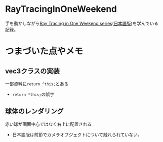 # RayTracingInOneWeekend
手を動かしながら[Ray Tracing in One Weekend series](https://raytracing.github.io/)([日本語版](https://inzkyk.xyz/ray_tracing_in_one_weekend/))を学んでいる記録。

# つまづいた点やメモ
## vec3クラスの実装
一部資料に`return ^this;`とある

- `return *this;`の誤字

## 球体のレンダリング
赤い球が画面中心ではなく右上に配置される

- 日本語版は前節でカメラオブジェクトについて触れられていない。
